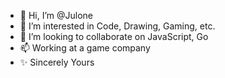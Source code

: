 - 👋 Hi, I’m @Julone
- 👀 I’m interested in Code, Drawing, Gaming, etc.
- 💞️ I’m looking to collaborate on JavaScript, Go
- 📫 Working at a game company
- ✨ Sincerely Yours
